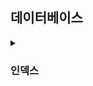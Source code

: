 ## 데이터베이스

<details>
    <summary><h3>인덱스</h3></summary>
    <p>
        인덱스 튜닝을 하는 이유는 <strong>애플리케이션에서 실행되는 쿼리 실행 속도를 향상</strong>하기 위함!<br>
        <br>
        <strong>쿼리 실행 속도가 느려지면 사용자 요청이 서버에 쌓이게 되어 처리 대기 시간이 증가</strong>한다.<br>
        그만큼 <strong>CPU와 메모리 오버헤드가 발생</strong>하고 이는 <strong>전체 서버의 성능 저하를 유발</strong>한다.<br>
        <br>
        오버헤드: 시스템이 어떤 작업을 처리할 때, 필수 작업 이외에 발생하는 추가적인 자원 소비<br>
    </p>
    <br><br>
    <ul>
        <li><strong>인덱스 생성</strong>
            <ul>
                <li>자주 검색되어야 하고 크기가 최소화되어야 하며, 카디널리티가 높아야 한다.</li>
                <li>분포도가 좋은(중복이 적은) 칼럼과 기본 키, 조인 조건 칼럼에 인덱스를 구성하는 것이 좋다.</li>
                <li>인덱스 역시 비용이므로 과도한 인덱스 생성이 꼭 좋은 것만은 아님을 인지해야 한다.</li>
            </ul>
            </li>
            <br><br>
            <li><strong>인덱스 생성이 필요한 칼럼의 조건</strong>
            <ul>
                <li>WHERE, JOIN, ORDER BY 등에 자주 사용되는 칼럼</li>
                <li>중복이 적고 고유값이 많은, 즉 카디널리티가 높은 칼럼</li>
                <li>데이터 타입 크기가 작을수록 유리 (디스크 I/O 효율 증가)</li>
                <li>기본 키나 외래 키 등 JOIN 조건에 자주 사용되는 칼럼</li>
                <li>단일 인덱스보다는 실제로 함께 사용되는 조건들을 고려한 복합 인덱스가 더 효과적</li>
            </ul>
            </li>
            <br><br>
            <li><strong>인덱스를 타지 않는 경우</strong>
                <ol>
                    <li>인덱스 칼럼에 함수나 연산이 적용된 경우
                        <pre><code>
            WHERE SUBSTRING(name, 1, 3) = 'Choi';
            WHERE column1 + 10 = 20;
            WHERE CONCAT(first_name, last_name) = 'JisooChoi';
                        </code></pre>
                    </li>
                <li>
                    부정형 비교(조건 거부) 사용 시
                    <pre><code>
            WHERE status != 'active';
            WHERE age > 30;
            WHERE id NOT IN (1, 2, 3);
                    </code></pre>
                </li>
                <li>
                    카디널리티가 낮거나 값 범위가 넓은 조건
                    <pre><code>
            WHERE gender = 'F';  -- 값이 2개뿐이면 인덱스 효율 낮음
                    </code></pre>
                </li>
                <li>
                LIKE 절에 와일드카드(%)가 앞에 있는 경우
                    <pre><code>
            WHERE name LIKE '%soo';  -- 인덱스 사용 불가
            WHERE name LIKE 'ji%';   -- 인덱스 사용 가능
                    </code></pre>
                </li>
                <li>
                    인덱스 칼럼에 형변환이 일어난 경우
                    <pre><code>
            WHERE user_id = '123';  -- user_id가 INT인데 문자열로 비교
                    </code></pre>
                </li>
            </ol>
        </li>
    </ul>
    <br><br>
    <p>
        <strong>- 인덱스 튜닝</strong>: 이미 잘 작성된 쿼리를 더 빠르게 실행시키기 위해 인덱스를 조정<br>
        <strong>- 쿼리 최적화</strong>: 쿼리 문장 자체를 바꾸거나, 필요하면 테이블 구조까지 변경하는 작업
    </p>
    <br>
    <p>
        DB 서버는 애플리케이션 서버보다 투입 비용이 훨씬 높기 때문에 확장이 쉽지 않다. 따라서 올바른 SQL 수행을 위한 튜닝이 반드시 선행되어야 한다.<br>
    </p>
    <br><br>
</details>
